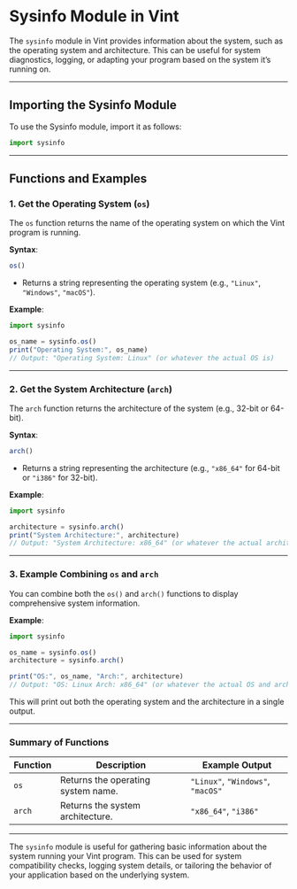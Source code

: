 # Sysinfo Module in Vint

The `sysinfo` module in Vint provides information about the system, such as the operating system and architecture. This can be useful for system diagnostics, logging, or adapting your program based on the system it’s running on.

---

## Importing the Sysinfo Module

To use the Sysinfo module, import it as follows:

```js
import sysinfo
```

---

## Functions and Examples

### 1. Get the Operating System (`os`)
The `os` function returns the name of the operating system on which the Vint program is running.

**Syntax**:
```js
os()
```

- Returns a string representing the operating system (e.g., `"Linux"`, `"Windows"`, `"macOS"`).

**Example**:
```js
import sysinfo

os_name = sysinfo.os()
print("Operating System:", os_name)
// Output: "Operating System: Linux" (or whatever the actual OS is)
```

---

### 2. Get the System Architecture (`arch`)
The `arch` function returns the architecture of the system (e.g., 32-bit or 64-bit).

**Syntax**:
```js
arch()
```

- Returns a string representing the architecture (e.g., `"x86_64"` for 64-bit or `"i386"` for 32-bit).

**Example**:
```js
import sysinfo

architecture = sysinfo.arch()
print("System Architecture:", architecture)
// Output: "System Architecture: x86_64" (or whatever the actual architecture is)
```

---

### 3. Example Combining `os` and `arch`
You can combine both the `os()` and `arch()` functions to display comprehensive system information.

**Example**:
```js
import sysinfo

os_name = sysinfo.os()
architecture = sysinfo.arch()

print("OS:", os_name, "Arch:", architecture)
// Output: "OS: Linux Arch: x86_64" (or whatever the actual OS and architecture are)
```

This will print out both the operating system and the architecture in a single output.

---

### Summary of Functions

| Function          | Description                                    | Example Output                              |
|-------------------|------------------------------------------------|---------------------------------------------|
| `os`              | Returns the operating system name.             | `"Linux"`, `"Windows"`, `"macOS"`           |
| `arch`            | Returns the system architecture.               | `"x86_64"`, `"i386"`                        |

---

The `sysinfo` module is useful for gathering basic information about the system running your Vint program. This can be used for system compatibility checks, logging system details, or tailoring the behavior of your application based on the underlying system.
